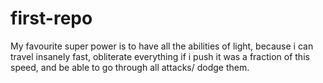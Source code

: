 # first-repo

My favourite super power is to have all the abilities of light, because i can travel insanely fast, obliterate everything if i push it was a fraction of this speed, and be able to go through all attacks/ dodge them.
